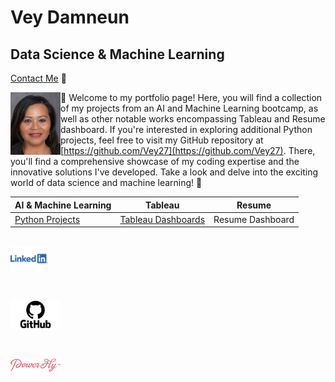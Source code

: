# Vey Damneun
## Data Science & Machine Learning
[Contact Me](https://www.cognitoforms.com/CodeFarms1/CONTACTME) 💬

<div style="position: relative;">
  <img src="./assets/vey5.JPG" alt="Vey Damneun" width="80" height="100" align="left">
</div>

👋 Welcome to my portfolio page! Here, you will find a collection of my projects from an AI and Machine Learning bootcamp, as well as other notable works encompassing Tableau and Resume dashboard. If you're interested in exploring additional Python projects, feel free to visit my GitHub repository at [https://github.com/Vey27](https://github.com/Vey27). There, you'll find a comprehensive showcase of my coding expertise and the innovative solutions I've developed. Take a look and delve into the exciting world of data science and machine learning! 🚀
<br>

| AI & Machine Learning | Tableau | Resume |
|-----------------|------------------|---|
| [Python Projects](https://www.datascienceportfol.io/Vey) | [Tableau Dashboards](https://public.tableau.com/app/profile/vey.damneun5377) | Resume Dashboard |

<br>

<a href="linkedin.com/in/vey-d-20b27a119">
  <img src="./assets/Logo-Linkedin.png" alt="LinkedIn" width="60">
</a>

&nbsp;&nbsp;&nbsp;

<a href="https://github.com/Vey27">
  <img src="./assets/GitHub-Logo.png" alt="GitHub" width="80">
</a>

&nbsp;&nbsp;&nbsp;

<a href="https://powertofly.com/talents/veyd">
  <img src="./assets/powertofly.png" alt="Power to Fly" width="80">
</a>

